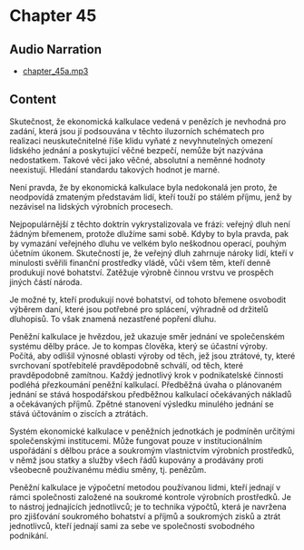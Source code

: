 # Chapter 45

## Audio Narration

- [chapter_45a.mp3](../5-audio-chunks-espeak/chapter_45a.mp3)

## Content

<!-- Source: ESPEAK_AUDIO-chapter_45a-OPTIMIZED.md -->

Skutečnost, že ekonomická kalkulace vedená v penězích je nevhodná pro zadání, která jsou jí podsouvána v těchto iluzorních schématech pro realizaci neuskutečnitelné říše klidu vyňaté z nevyhnutelných omezení lidského jednání a poskytující věčné bezpečí, nemůže být nazývána nedostatkem. Takové věci jako věčné, absolutní a neměnné hodnoty neexistují. Hledání standardu takových hodnot je marné.

Není pravda, že by ekonomická kalkulace byla nedokonalá jen proto, že neodpovídá zmateným představám lidí, kteří touží po stálém příjmu, jenž by nezávisel na lidských výrobních procesech.

Nejpopulárnější z těchto doktrín vykrystalizovala ve frázi: veřejný dluh není žádným břemenem, protože dlužíme sami sobě. Kdyby to byla pravda, pak by vymazání veřejného dluhu ve velkém bylo neškodnou operací, pouhým účetním úkonem. Skutečností je, že veřejný dluh zahrnuje nároky lidí, kteří v minulosti svěřili finanční prostředky vládě, vůči všem těm, kteří denně produkují nové bohatství. Zatěžuje výrobně činnou vrstvu ve prospěch jiných částí národa.

Je možné ty, kteří produkují nové bohatství, od tohoto břemene osvobodit výběrem daní, které jsou potřebné pro splácení, výhradně od držitelů dluhopisů. To však znamená nezastřené popření dluhu.

Peněžní kalkulace je hvězdou, jež ukazuje směr jednání ve společenském systému dělby práce. Je to kompas člověka, který se účastní výroby. Počítá, aby odlišil výnosné oblasti výroby od těch, jež jsou ztrátové, ty, které svrchovaní spotřebitelé pravděpodobně schválí, od těch, které pravděpodobně zamítnou. Každý jednotlivý krok v podnikatelské činnosti podléhá přezkoumání peněžní kalkulací. Předběžná úvaha o plánovaném jednání se stává hospodářskou předběžnou kalkulací očekávaných nákladů a očekávaných příjmů. Zpětné stanovení výsledku minulého jednání se stává účtováním o ziscích a ztrátách.

Systém ekonomické kalkulace v peněžních jednotkách je podmíněn určitými společenskými institucemi. Může fungovat pouze v institucionálním uspořádání s dělbou práce a soukromým vlastnictvím výrobních prostředků, v němž jsou statky a služby všech řádů kupovány a prodávány proti všeobecně používanému médiu směny, tj. penězům.

Peněžní kalkulace je výpočetní metodou používanou lidmi, kteří jednají v rámci společnosti založené na soukromé kontrole výrobních prostředků. Je to nástroj jednajících jednotlivců; je to technika výpočtů, která je navržena pro zjišťování soukromého bohatství a příjmů a soukromých zisků a ztrát jednotlivců, kteří jednají sami za sebe ve společnosti svobodného podnikání.

